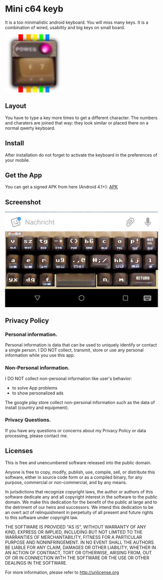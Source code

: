 # Mini c64 keyb

It is a too minimalistic android keyboard. You will miss many keys. It is a combination of wired, usability and big keys on small board.

![logo](app/src/main/res/mipmap-xxxhdpi/ic_launcher.png)

## Layout

You have to type a key more times to get a different character. The numbers and charaters are
joined that way: they look similar or placed there on a normal qwerty keyboard.

## Install

After installation do not forget to activate the keyboard in the preferences of your mobile.

## Get the App

You can get a signed APK from here (Android 4.1+): [APK](https://raw.githubusercontent.com/no-go/UglyKeybT9/moreC64/app/release/click.dummer.uglykeyb.apk)

## Screenshot

![Screenshot](picture.jpg)

## Privacy Policy

### Personal information.

Personal information is data that can be used to uniquely identify or contact a single person. I DO NOT collect, transmit, store or use any personal information while you use this app.

### Non-Personal information.

I DO NOT collect non-personal information like user's behavior:

 -  to solve App problems
 -  to show personalized ads

The google play store collect non-personal information such as the data of install (country and equipment).

### Privacy Questions.

If you have any questions or concerns about my Privacy Policy or data processing, please contact me.


## Licenses

This is free and unencumbered software released into the public domain.

Anyone is free to copy, modify, publish, use, compile, sell, or distribute this software, either in source code form or as a compiled binary, for any purpose, commercial or non-commercial, and by any means.

In jurisdictions that recognize copyright laws, the author or authors of this software dedicate any and all copyright interest in the software to the public domain. We make this dedication for the benefit of the public at large and to the detriment of our heirs and successors. We intend this dedication to be an overt act of relinquishment in perpetuity of all present and future rights to this software under copyright law.

THE SOFTWARE IS PROVIDED "AS IS", WITHOUT WARRANTY OF ANY KIND, EXPRESS OR IMPLIED, INCLUDING BUT NOT LIMITED TO THE WARRANTIES OF MERCHANTABILITY, FITNESS FOR A PARTICULAR PURPOSE AND NONINFRINGEMENT. IN NO EVENT SHALL THE AUTHORS BE LIABLE FOR ANY CLAIM, DAMAGES OR OTHER LIABILITY, WHETHER IN AN ACTION OF CONTRACT, TORT OR OTHERWISE, ARISING FROM, OUT OF OR IN CONNECTION WITH THE SOFTWARE OR THE USE OR OTHER DEALINGS IN THE SOFTWARE.

For more information, please refer to http://unlicense.org

